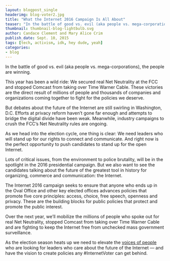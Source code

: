 ```yaml
---
layout: blogpost_single
headerimg: blog-voter2.jpg
title: "What the Internet 2016 Campaign Is All About"
teaser: "In the battle of good vs. evil (aka people vs. mega-corporations), the people are winning."
thumbnail: thumbnail-blog-lightbulb.svg
author: Candace Clement and Mary Alice Crim
publish_date: Sept. 10, 2015
tags: [tech, activism, idk, hey dude, yeah]
categories:
- blog
---
```


In the battle of good vs. evil (aka people vs. mega-corporations), the people are winning. 

This year has been a wild ride: We secured real Net Neutrality at the FCC and stopped Comcast from taking over Time Warner Cable. These victories are the direct result of millions of people and thousands of companies and organizations coming together to fight for the policies we deserve. 

But debates about the future of the Internet are still swirling in Washington, D.C. Efforts at privacy reform haven’t gone far enough and attempts to bridge the digital divide have been weak. Meanwhile, industry campaigns to crush the FCC’s Net Neutrality rules are ongoing. 

As we head into the election cycle, one thing is clear: We need leaders who will stand up for our rights to connect and communicate. And right now is the perfect opportunity to push candidates to stand up for the open Internet.

Lots of critical issues, from the environment to police brutality, will be in the spotlight in the 2016 presidential campaign. But we also want to see the candidates talking about the future of the greatest tool in history for organizing, commerce and communication: the Internet. 

The Internet 2016 campaign seeks to ensure that anyone who ends up in the Oval Office and other key elected offices advances policies that promote five core principles: access, choice, free speech, openness and privacy. These are the building blocks for public policies that protect and promote the public interest.

Over the next year, we’ll mobilize the millions of people who spoke out for real Net Neutrality, stopped Comcast from taking over Time Warner Cable and are fighting to keep the Internet free from unchecked mass government surveillance.

As the election season heats up we need to elevate the [voices of people](internet2016.net/blog/internet-2016-all-about) who are looking for leaders who care about the future of the Internet — and have the vision to create policies any #InternetVoter can get behind. 
